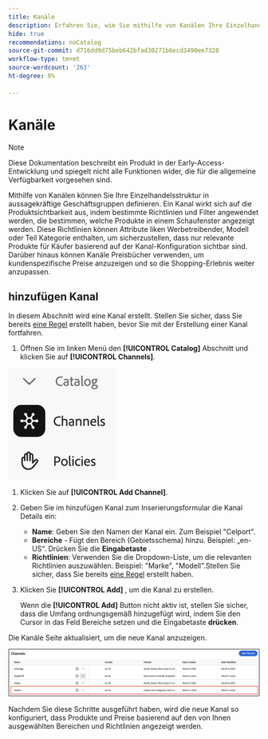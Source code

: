 ```yaml
---
title: Kanäle
description: Erfahren Sie, wie Sie mithilfe von Kanälen Ihre Einzelhandelsstruktur in sinnvolle Geschäftsgruppen einteilen können.
hide: true
recommendations: noCatalog
source-git-commit: d716dd9d75beb642bfad30271b6ecd3490ee7328
workflow-type: tm+mt
source-wordcount: '263'
ht-degree: 0%

---
```


# Kanäle

>[!NOTE]
>
>Diese Dokumentation beschreibt ein Produkt in der Early-Access-Entwicklung und spiegelt nicht alle Funktionen wider, die für die allgemeine Verfügbarkeit vorgesehen sind.

Mithilfe von Kanälen können Sie Ihre Einzelhandelsstruktur in aussagekräftige Geschäftsgruppen definieren. Ein Kanal wirkt sich auf die Produktsichtbarkeit aus, indem bestimmte Richtlinien und Filter angewendet werden, die bestimmen, welche Produkte in einem Schaufenster angezeigt werden. Diese Richtlinien können Attribute liken Werbetreibender, Modell oder Teil Kategorie enthalten, um sicherzustellen, dass nur relevante Produkte für Käufer basierend auf der Kanal-Konfiguration sichtbar sind. Darüber hinaus können Kanäle Preisbücher verwenden, um kundenspezifische Preise anzuzeigen und so die Shopping-Erlebnis weiter anzupassen.

## hinzufügen Kanal

In diesem Abschnitt wird eine Kanal erstellt. Stellen Sie sicher, dass Sie bereits [eine Regel](./policies.md) erstellt haben, bevor Sie mit der Erstellung einer Kanal fortfahren.

1. Öffnen Sie im linken Menü den **[!UICONTROL Catalog]** Abschnitt und klicken Sie auf **[!UICONTROL Channels]**.

![Kanäle](../assets/channels.png)

1. Klicken Sie auf **[!UICONTROL Add Channel]**.

1. Geben Sie im hinzufügen Kanal zum Inserierungsformular die Kanal Details ein:

   * **Name**: Geben Sie den Namen der Kanal ein. Zum Beispiel &quot;Celport&quot;.
   * **Bereiche** - Fügt den Bereich (Gebietsschema) hinzu. Beispiel: „en-US“. Drücken Sie die **Eingabetaste** .
   * **Richtlinien**: Verwenden Sie die Dropdown-Liste, um die relevanten Richtlinien auszuwählen. Beispiel: &quot;Marke&quot;, &quot;Modell&quot;.Stellen Sie sicher, dass Sie bereits [eine Regel](./policies.md) erstellt haben.

1. Klicken Sie **[!UICONTROL Add]** , um die Kanal zu erstellen.

   Wenn die **[!UICONTROL Add]** Button nicht aktiv ist, stellen Sie sicher, dass die Umfang ordnungsgemäß hinzugefügt wird, indem Sie den Cursor in das Feld Bereiche setzen und die Eingabetaste **drücken**.

Die Kanäle Seite aktualisiert, um die neue Kanal anzuzeigen.

![Aktualisierte Kanäle Seite](../assets/updated-channels-list.png)

Nachdem Sie diese Schritte ausgeführt haben, wird die neue Kanal so konfiguriert, dass Produkte und Preise basierend auf den von Ihnen ausgewählten Bereichen und Richtlinien angezeigt werden.
